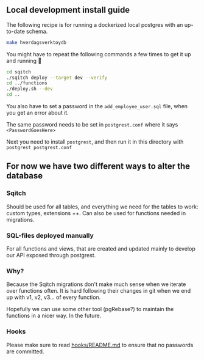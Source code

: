 
## Local development install guide

The following recipe is for running a dockerized local postgres with an up-to-date schema.


``` sh
make hverdagsverktoydb
```

You might have to repeat the following commands a few times to get it up and running :shrug:

```sh
cd sqitch
./sqitch deploy --target dev --verify
cd ../functions
./deploy.sh --dev
cd ..
```


You also have to set a password in the `add_employee_user.sql` file, when you get an error about it.

The same password needs to be set in `postgrest.conf` where it says `<PasswordGoesHere>`

Next you need to install `postgrest`, and then run it in this directory with `postgrest postgrest.conf`


## For now we have two different ways to alter the database

### Sqitch
Should be used for all tables, and everything we need for the tables to work: custom types, extensions ++. Can also be used for functions needed in migrations.

### SQL-files deployed manually
For all functions and views, that are created and updated mainly to develop our API exposed through postgrest.

### Why?
Because the Sqitch migrations don't make much sense when we iterate over functions often. It is hard following their changes in git when we end up with v1, v2, v3... of every function.

Hopefully we can use some other tool (pgRebase?) to maintain the functions in a nicer way. In the future.

### Hooks
Please make sure to read [hooks/README.md](hooks/README.md) to ensure that no passwords are committed.



